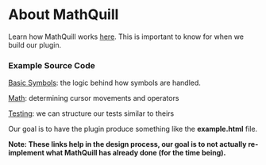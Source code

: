 # About MathQuill

Learn how MathQuill works [here](http://docs.mathquill.com/en/latest/Contributing/#building-from-source). This is important to know for when we build our plugin.

### Example Source Code

[Basic Symbols](https://github.com/mathquill/mathquill/blob/master/src/commands/math/basicSymbols.js): the logic behind how symbols are handled.

[Math](https://github.com/mathquill/mathquill/blob/master/src/commands/math.js): determining cursor movements and operators

[Testing](https://github.com/mathquill/mathquill/blob/master/test/unit/html.test.js): we can structure our tests similar to theirs

Our goal is to have the plugin produce something like the __example.html__ file.

**Note: These links help in the design process, our goal is to not actually re-implement what MathQuill has already done (for the time being).**
